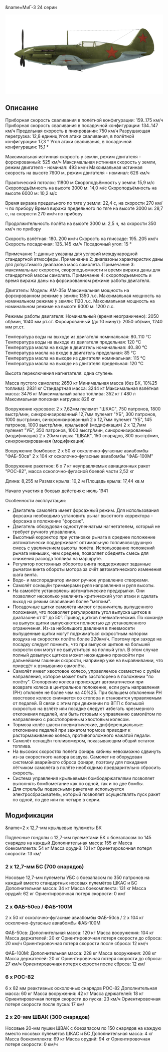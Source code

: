 &name=МиГ-3 24 серии

![mig3s24](../images/mig3s24.png)

## Описание

Приборная скорость сваливания в полётной конфигурации: 159..175 км/ч
Приборная скорость сваливания в посадочной конфигурации: 134..147 км/ч
Предельная скорость в пикировании: 750 км/ч
Разрушающая перегрузка: 12,8 единиц
Угол атаки сваливания, в полётной конфигурации: 17,3 °
Угол атаки сваливания, в посадочной конфигурации: 15,1 °

Максимальная истинная скорость у земли, режим двигателя - форсированный: 525 км/ч
Максимальная истинная скорость у земли, режим двигателя - номинал: 493 км/ч
Максимальная истинная скорость на высоте 7600 м, режим двигателя - номинал: 626 км/ч

Практический потолок: 11800 м
Скороподъёмность у земли: 15,9 м/с
Скороподъёмность на высоте 3000 м: 14,0 м/с
Скороподъёмность на высоте 6000 м: 10,2 м/с

Время виража предельного по тяге у земли: 22,4 с, на скорости 270 км/ч по прибору
Время виража предельного по тяге на высоте 3000 м: 28,7 с, на скорости 270 км/ч по прибору

Продолжительность полёта на высоте 3000 м: 2,5 ч, на скорости 350 км/ч по прибору

Скорость взлётная: 180..200 км/ч
Скорость на глиссаде: 195..205 км/ч
Скорость посадочная: 135..145 км/ч
Посадочный угол: 15 °

Примечание 1: данные указаны для условий международной стандартной атмосферы.
Примечание 2: диапазоны характеристик даны для допустимого диапазона масс самолета.
Примечание 3: максимальные скорости, скороподъемности и время виража даны для стандартной массы самолета.
Примечание 4: скороподъемность и время виража даны на форсированном режиме работы двигателя.

Двигатель:
Модель: АМ-35а
Максимальная мощность на форсированном режиме у земли: 1350 л.с.
Максимальная мощность на номинальном режиме у земли: 1120 л.с.
Максимальная мощность на номинальном режиме на высоте 6000 м: 1200 л.с.

Режимы работы двигателя:
Номинальный (время неограничено): 2050 об/мин, 1040 мм рт.ст.
Форсированный (до 10 минут): 2050 об/мин, 1240 мм рт.ст.

Температура воды на выходе из двигателя номинальная: 80..110 °С
Температура воды на выходе из двигателя предельная: 120 °С
Температура масла на входе в двигатель номинальная: 40..80 °С
Температура масла на входе в двигатель предельная: 85 °С
Температура масла на выходе из двигателя номинальная: 115 °С
Температура масла на выходе из двигателя предельная: 120 °С

Высота переключения нагнетателя: одна ступень 

Масса пустого самолета: 2650 кг
Минимальная масса (без БК, 10%25 топлива): 2831 кг
Стандартная масса: 3244 кг
Максимальная взлётная масса: 3476 кг
Максимальный запас топлива: 352 кг / 480 л
Максимальная полезная нагрузка: 826 кг

Вооружение курсовое:
2 x 7,62мм пулемет "ШКАС", 750 патронов, 1800 выстр/мин, синхронизированный
12,7мм пулемет "УБ", 300 патронов, 1000 выстр/мин, синхронизированный
2 x 12,7мм пулемет "УБ", 145 патронов, 1000 выстр/мин, крыльевой (модификация)
2 x 12,7мм пулемет "УБ", 350 патронов, 1000 выстр/мин, синхронизированный (модификация)
2 x 20мм пушка "ШВАК", 150 снарядов, 800 выстр/мин, синхронизированная (модификация)

Вооружение бомбовое:
2 x 50 кг осколочно-фугасные авиабомбы "ФАБ-50св"
2 x 104 кг осколочно-фугасные авиабомбы "ФАБ-100М"

Вооружение ракетное:
6 x 7 кг неуправляемых авиационных ракет "РОС-82", масса осколочно-фугасной боевой части 2,52 кг

Длина: 8,255 м
Размах крыла: 10,2 м
Площадь крыла: 17,44 кв.м

Начало участия в боевых действиях: июль 1941

Особенности эксплуатации:
- Двигатель самолёта имеет форсажный режим. Для использования форсажа необходимо установить рычаг высотного корректора - форсажа в положение "форсаж".
- Двигатель оборудован одноступенчатым нагнетателем, который не требует ручного управления.
- Высотный корректор при установке рычага в среднее положение автоматически поддерживает оптимальную топливовоздушную смесь с увеличением высоты полёта. Использование положений рычага меньших, чем среднее, позволяет обеднять смесь для снижения расхода топлива на маршруте.
- Регулятор постоянных оборотов винта поддерживает заданные рычагом винта обороты мотора за счёт автоматического изменения шага винта.
- Водо- и маслорадиатор имеют ручное управление створками.
- Самолёт оснащён триммерами руля направления и руля высоты.
- На самолёте установлены автоматические предкрылки. Они позволяют несколько увеличить критический угол атаки и сделать выход на режим сваливания более "мягким".
- Посадочные щитки самолёта имеют ограничитель выпущенного положения, что позволяет регулировать угол выпуска щитков в диапазоне от 0° до 50°. Привод щитков пневматический. По команде на выпуск щитки выпускаются полностью до установленного ограничения. Из-за небольшого давления в пневмосети выпущенные щитки могут поджиматься скоростным напором воздуха на скоростях полёта более 220км/ч. Поэтому при заходе на посадку следует помнить, что при выпуске щитков на большей скорости они могут не выпуститься на полный угол. В этом случае полный довыпуск щитков может неожиданно произойти при дальнейшем гашении скорости, например уже на выравнивании, что приведёт к взмыванию самолёта.
- Самолёт имеет хвостовое колесо, управляемое совместно с рулём направления, которое может быть застопорено в положении "по полёту". Стопорение колеса происходит автоматически при возврате колеса в центральное положение, если руль направления (РН) отклонён не более чем на 40%25. При большем отклонении РН хвостовое колесо снимается со стопора и становится управляемым от педалей. В связи с этим при движении по ВПП с большой скоростью на взлёте или посадке следует избегать чрезмерного отклонения педалей, или быть готовым к управлению самолётом по направлению с расстопоренным хвостовым колесом.
- Тормоза колёс шасси пневматические, дифференциальные: отклонение педалей при зажатом тормозе приводит к растормаживанию колеса, противоположного нажатой педали.
- Самолёт оснащён топливомером, показывающим общий остаток топлива.
- На высоких скоростях полёта фонарь кабины невозможно сдвинуть из-за скоростного напора воздуха. Самолет не оборудован системой аварийного сброса фонаря, поэтому для покидания лётчиком самолёта в полёте необходимо предварительно сбросить скорость.
- Система управления крыльевыми бомбодержателями позволяет выполнять бомбометание как по одной, так и по две бомбы.
- Для стрельбы подвесными ракетами используется электросбрасыватель, который позволяет осуществлять пуск ракет по одной, по две или по четыре в серии.

## Модификации
&name=2 x 12,7-мм крыльевые пулеметы БК

Подвесные гондолы с 12,7-мм пулеметами БК с боезапасом по 145 снарядов на каждый
Дополнительная масса: 155 кг
Масса боекомплекта: 54 кг
Масса орудий: 101 кг
Ориентировочная потеря скорости: 13 км/
### 2 x 12,7-мм БС (700 снарядов)

Носовые 12,7-мм пулеметы УБС с боезапасом по 350 патронов на каждый вместо стандартных носовых пулемётов ШКАС и БС
Дополнительная масса: 34 кг
Масса боекомплекта: 131 кг
Масса орудий: 62 кг
Ориентировочная потеря скорости: 0 км/
### 2 х ФАБ-50св / ФАБ-100М

2 x 50 кг осколочно-фугасные авиабомбы ФАБ-50св / 2 x 104 кг осколочно-фугасные авиабомбы ФАБ-100М

ФАБ-50св:
Дополнительная масса: 120 кг
Масса вооружения: 104 кг
Масса держателей: 20 кг
Ориентировочная потеря скорости до сброса: 20 км/ч
Ориентировочная потеря скорости после сброса: 12 км/ч

ФАБ-100М:
Дополнительная масса: 228 кг
Масса вооружения: 208 кг
Масса держателей: 20 кг
Ориентировочная потеря скорости до сброса: 27 км/ч
Ориентировочная потеря скорости после сброса: 12 км/
### 6 х РОС-82

6 x 82 мм реактивных осколочных снарядов РОС-82
Дополнительная масса: 60 кг
Масса вооружения: 42 кг
Масса держателей: 18 кг
Ориентировочная потеря скорости до пуска: 23 км/ч
Ориентировочная потеря скорости после пуска: 17 км/
### 2 x 20-мм ШВАК (300 снарядов)

Носовые 20-мм пушки ШВАК с боезапасом по 150 снарядов на каждую вместо носовых пулемётов ШКАС и БС
Дополнительная масса: 4 кг
Масса боекомплекта: 69 кг
Масса орудий: 94 кг
Ориентировочная потеря скорости: 0 км/ч